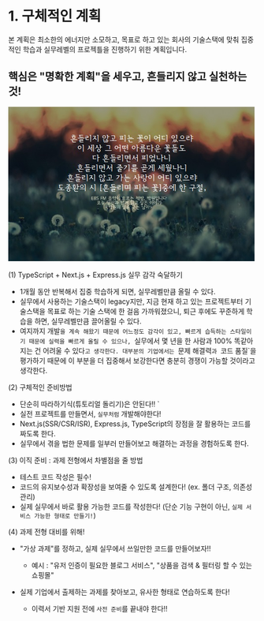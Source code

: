 # 1. 구체적인 계획

본 계획은 최소한의 에너지만 소모하고, 목표로 하고 있는 회사의 기술스택에 맞춰 집중적인 학습과 실무레벨의 프로젝틀을 진행하기 위한 계획입니다.

## 핵심은 "명확한 계획"을 세우고, 흔들리지 않고 실천하는 것!

![도종환-흔들리며 피는 꽃](../../0.%20img/flower.jpg)  

(1) TypeScript + Next.js + Express.js 실무 감각 숙달하기  
- 1개월 동안 반복해서 집중 학습하게 되면, 실무레벨만큼 올릴 수 있다.  
- 실무에서 사용하는 기술스택이 legacy지만, 지금 현재 하고 있는 프로젝트부터 기술스택을 목표로 하는 기술 스택에 한 걸음 가까워졌으니, 퇴근 후에도 꾸준하게 학습을 하면, 실무레벨만큼 끌어올릴 수 있다.  
- 여지까지 개발`을 계속 해왔기 때문에 어느정도 감각이 있고, 빠르게 습득하는 스타일이기 때문에 실력을 빠르게 올릴 수 있으나, `실무에서 몇 년을 한 사람과 100% 똑같아지는 건 어려울 수 있다`고 생각한다. 대부분의 기업에서는 `문제 해결력`과 `코드 품질`을 평가하기 때문에 이 부분을 더 집중해서 보강한다면 충분히 경쟁이 가능할 것이라고 생각한다.  

(2) 구체적인 준비방법  
- 단순히 따라하기식(튜토리얼 돌리기)은 안된다!!  `
- 실전 프로젝트를 만들면서, `실무처럼` 개발해야한다!  
- Next.js(SSR/CSR/ISR), Express.js, TypeScript의 장점을 잘 활용하는 코드를 짜도록 한다.  
- 실무에서 겪을 법한 문제를 일부러 만들어보고 해결하는 과정을 경험하도록 한다.  

(3) 이직 준비 : 과제 전형에서 차별점을 줄 방법  
- 테스트 코드 작성은 필수!  
- 코드의 유지보수성과 확장성을 보여줄 수 있도록 설계한다! (ex. 폴더 구조, 의존성 관리)  
- 실제 실무에서 바로 활용 가능한 코드를 작성한다! (단순 기능 구현이 아닌, `실제 서비스 가능한 형태로 만들기!`)  

(4) 과제 전형 대비를 위해!  
- "가상 과제"를 정하고, 실제 실무에서 쓰일만한 코드를 만들어보자!!  
  - 예시 : "유저 인증이 필요한 블로그 서비스", "상품을 검색 & 필터링 할 수 있는 쇼핑몰"  

- 실제 기업에서 출제하는 과제를 찾아보고, 유사한 형태로 연습하도록 한다!  
  - 이력서 기반 지원 전에 `사전 준비`를 끝내야 한다!!  

